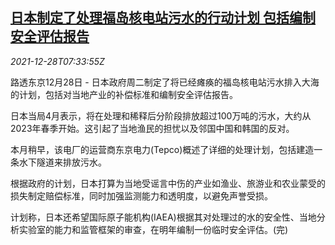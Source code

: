 <!--1640678462000-->
[日本制定了处理福岛核电站污水的行动计划 包括编制安全评估报告](https://cn.reuters.com/article/japan-nuclear-plant-water-1228-idCNKBS2J70DW)
------

<div><i>2021-12-28T07:33:55Z</i></div><p>路透东京12月28日 - 日本政府周二制定了将已经瘫痪的福岛核电站污水排入大海的计划，包括对当地产业的补偿标准和编制安全评估报告。</p><p>日本当局4月表示，将在处理和稀释后分阶段排放超过100万吨的污水，大约从2023年春季开始。这引起了当地渔民的担忧以及邻国中国和韩国的反对。</p><p>本月稍早，该电厂的运营商东京电力(Tepco)概述了详细的处理计划，包括建造一条水下隧道来排放污水。 </p><p>根据政府的计划，日本打算为当地受谣言中伤的产业如渔业、旅游业和农业蒙受的损失制定赔偿标准，同时加强监测能力和透明度，以避免声誉受损。</p><p>计划称，日本还希望国际原子能机构(IAEA)根据其对处理过的水的安全性、当地分析实验室的能力和监管框架的审查，在明年编制一份临时安全评估。(完)</p>
